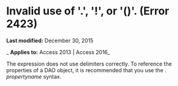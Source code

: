 
# Invalid use of '.', '!', or '()'. (Error 2423)

 **Last modified:** December 30, 2015

 _ **Applies to:** Access 2013 | Access 2016_

The expression does not use delimiters correctly. To reference the properties of a DAO object, it is recommended that you use the . _propertyname_ syntax.

